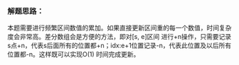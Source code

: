 ### 解题思路：
本题需要进行频繁区间数值的累加。如果直接更新区间重的每一个数值，时间复杂度会非常高。差分数组会是方便的方法，即对[s, e]区间
进行+n操作，只需要记录s点+n，代表s后面所有的位置都+n；idx:e+1位置记录-n，代表此位置及以后所有位置都-n。这样既可以实现O(1)
时间完成更新。